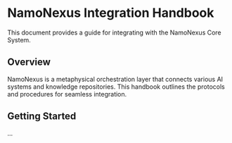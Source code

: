 # NamoNexus Integration Handbook

This document provides a guide for integrating with the NamoNexus Core System.

## Overview

NamoNexus is a metaphysical orchestration layer that connects various AI systems and knowledge repositories. This handbook outlines the protocols and procedures for seamless integration.

## Getting Started

...
